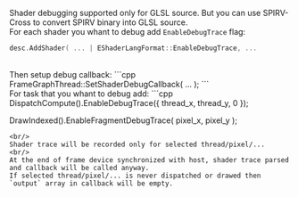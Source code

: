 Shader debugging supported only for GLSL source. But you can use SPIRV-Cross to convert SPIRV binary into GLSL source.<br/>
For each shader you whant to debug add `EnableDebugTrace` flag:
```cpp
desc.AddShader( ... | EShaderLangFormat::EnableDebugTrace, ...
```
<br/>
Then setup debug callback:
```cpp
FrameGraphThread::SetShaderDebugCallback( ... );
```
<br/>
For task that you whant to debug add:
```cpp
DispatchCompute().EnableDebugTrace({ thread_x, thread_y, 0 });

DrawIndexed().EnableFragmentDebugTrace( pixel_x, pixel_y );
```
<br/>
Shader trace will be recorded only for selected thread/pixel/...
<br/> 
At the end of frame device synchronized with host, shader trace parsed and callback will be called anyway.
If selected thread/pixel/... is never dispatched or drawed then `output` array in callback will be empty.
